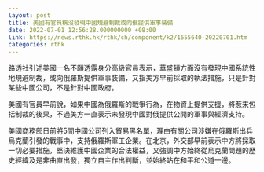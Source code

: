 ```yaml
---
layout: post
title: 美國有官員稱沒發現中國規避制裁或向俄提供軍事裝備
date: 2022-07-01 12:56:28.000000000 +08:00
link: https://news.rthk.hk/rthk/ch/component/k2/1655640-20220701.htm
categories: rthk
---
```


路透社引述美國一名不願透露身分高級官員表示，華盛頓方面沒有發現中國系統性地規避制裁，或向俄羅斯提供軍事裝備，又指美方早前採取的執法措施，只是針對某些中國公司，不是針對中國政府。

美國有官員早前說，如果中國為俄羅斯的戰爭行為，在物資上提供支援，將惹來包括制裁的後果，不過美方一直表示未發現中國對俄提供公開的軍事與經濟支持。

美國商務部日前將5間中國公司列入貿易黑名單，理由有關公司涉嫌在俄羅斯出兵烏克蘭引發的戰事中，支持俄羅斯軍工企業。在北京，外交部早前表示中方將採取一切必要措施，堅決維護中國企業的合法權益，又強調中方始終從烏克蘭問題的歷史經緯及是非曲直出發，獨立自主作出判斷，並始終站在和平和公道一邊。
